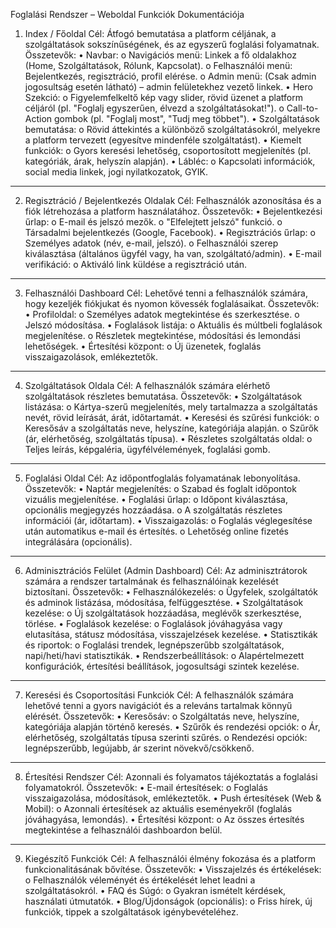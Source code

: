 Foglalási Rendszer – Weboldal Funkciók Dokumentációja
1. Index / Főoldal
Cél: Átfogó bemutatása a platform céljának, a szolgáltatások sokszínűségének, és az egyszerű foglalási folyamatnak.
Összetevők:
•	Navbar:
o	Navigációs menü: Linkek a fő oldalakhoz (Home, Szolgáltatások, Rólunk, Kapcsolat).
o	Felhasználói menü: Bejelentkezés, regisztráció, profil elérése.
o	Admin menü: (Csak admin jogosultság esetén látható) – admin felületekhez vezető linkek.
•	Hero Szekció:
o	Figyelemfelkeltő kép vagy slider, rövid üzenet a platform céljáról (pl. "Foglalj egyszerűen, élvezd a szolgáltatásokat!").
o	Call-to-Action gombok (pl. "Foglalj most", "Tudj meg többet").
•	Szolgáltatások bemutatása:
o	Rövid áttekintés a különböző szolgáltatásokról, melyekre a platform tervezett (egyesítve mindenféle szolgáltatást).
•	Kiemelt funkciók:
o	Gyors keresési lehetőség, csoportosított megjelenítés (pl. kategóriák, árak, helyszín alapján).
•	Lábléc:
o	Kapcsolati információk, social media linkek, jogi nyilatkozatok, GYIK.
________________________________________
2. Regisztráció / Bejelentkezés Oldalak
Cél: Felhasználók azonosítása és a fiók létrehozása a platform használatához.
Összetevők:
•	Bejelentkezési űrlap:
o	E-mail és jelszó mezők.
o	"Elfelejtett jelszó" funkció.
o	Társadalmi bejelentkezés (Google, Facebook).
•	Regisztrációs űrlap:
o	Személyes adatok (név, e-mail, jelszó).
o	Felhasználói szerep kiválasztása (általános ügyfél vagy, ha van, szolgáltató/admin).
•	E-mail verifikáció:
o	Aktiváló link küldése a regisztráció után.
________________________________________
3. Felhasználói Dashboard
Cél: Lehetővé tenni a felhasználók számára, hogy kezeljék fiókjukat és nyomon kövessék foglalásaikat.
Összetevők:
•	Profiloldal:
o	Személyes adatok megtekintése és szerkesztése.
o	Jelszó módosítása.
•	Foglalások listája:
o	Aktuális és múltbeli foglalások megjelenítése.
o	Részletek megtekintése, módosítási és lemondási lehetőségek.
•	Értesítési központ:
o	Új üzenetek, foglalás visszaigazolások, emlékeztetők.
________________________________________
4. Szolgáltatások Oldala
Cél: A felhasználók számára elérhető szolgáltatások részletes bemutatása.
Összetevők:
•	Szolgáltatások listázása:
o	Kártya-szerű megjelenítés, mely tartalmazza a szolgáltatás nevét, rövid leírását, árát, időtartamát.
•	Keresési és szűrési funkciók:
o	Keresősáv a szolgáltatás neve, helyszíne, kategóriája alapján.
o	Szűrők (ár, elérhetőség, szolgáltatás típusa).
•	Részletes szolgáltatás oldal:
o	Teljes leírás, képgaléria, ügyfélvélemények, foglalási gomb.
________________________________________
5. Foglalási Oldal
Cél: Az időpontfoglalás folyamatának lebonyolítása.
Összetevők:
•	Naptár megjelenítés:
o	Szabad és foglalt időpontok vizuális megjelenítése.
•	Foglalási űrlap:
o	Időpont kiválasztása, opcionális megjegyzés hozzáadása.
o	A szolgáltatás részletes információi (ár, időtartam).
•	Visszaigazolás:
o	Foglalás véglegesítése után automatikus e-mail és értesítés.
o	Lehetőség online fizetés integrálására (opcionális).
________________________________________
6. Adminisztrációs Felület (Admin Dashboard)
Cél: Az adminisztrátorok számára a rendszer tartalmának és felhasználóinak kezelését biztosítani.
Összetevők:
•	Felhasználókezelés:
o	Ügyfelek, szolgáltatók és adminok listázása, módosítása, felfüggesztése.
•	Szolgáltatások kezelése:
o	Új szolgáltatások hozzáadása, meglévők szerkesztése, törlése.
•	Foglalások kezelése:
o	Foglalások jóváhagyása vagy elutasítása, státusz módosítása, visszajelzések kezelése.
•	Statisztikák és riportok:
o	Foglalási trendek, legnépszerűbb szolgáltatások, napi/heti/havi statisztikák.
•	Rendszerbeállítások:
o	Alapértelmezett konfigurációk, értesítési beállítások, jogosultsági szintek kezelése.
________________________________________
7. Keresési és Csoportosítási Funkciók
Cél: A felhasználók számára lehetővé tenni a gyors navigációt és a releváns tartalmak könnyű elérését.
Összetevők:
•	Keresősáv:
o	Szolgáltatás neve, helyszíne, kategóriája alapján történő keresés.
•	Szűrők és rendezési opciók:
o	Ár, elérhetőség, szolgáltatás típusa szerinti szűrés.
o	Rendezési opciók: legnépszerűbb, legújabb, ár szerint növekvő/csökkenő.
________________________________________
8. Értesítési Rendszer
Cél: Azonnali és folyamatos tájékoztatás a foglalási folyamatokról.
Összetevők:
•	E-mail értesítések:
o	Foglalás visszaigazolása, módosítások, emlékeztetők.
•	Push értesítések (Web & Mobil):
o	Azonnali értesítések az aktuális eseményekről (foglalás jóváhagyása, lemondás).
•	Értesítési központ:
o	Az összes értesítés megtekintése a felhasználói dashboardon belül.
________________________________________
9. Kiegészítő Funkciók
Cél: A felhasználói élmény fokozása és a platform funkcionalitásának bővítése.
Összetevők:
•	Visszajelzés és értékelések:
o	Felhasználók véleményét és értékelését lehet leadni a szolgáltatásokról.
•	FAQ és Súgó:
o	Gyakran ismételt kérdések, használati útmutatók.
•	Blog/Újdonságok (opcionális):
o	Friss hírek, új funkciók, tippek a szolgáltatások igénybevételéhez.

